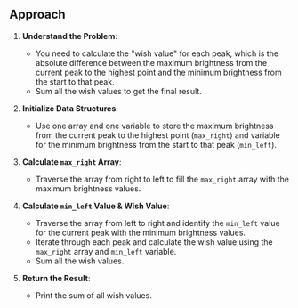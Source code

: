 ## Approach

1. **Understand the Problem**:
   - You need to calculate the "wish value" for each peak, which is the absolute difference between the maximum brightness from the current peak to the highest point and the minimum brightness from the start to that peak.
   - Sum all the wish values to get the final result.

2. **Initialize Data Structures**:
   - Use one array and one variable to store the maximum brightness from the current peak to the highest point (`max_right`) and variable for the minimum brightness from the start to that peak (`min_left`).

3. **Calculate `max_right` Array**:
   - Traverse the array from right to left to fill the `max_right` array with the maximum brightness values.

4. **Calculate `min_left` Value & Wish Value**:
   - Traverse the array from left to right and identify the `min_left` value for the current peak with the minimum brightness values.
   - Iterate through each peak and calculate the wish value using the `max_right` array and `min_left` variable.
   - Sum all the wish values.

5. **Return the Result**:
   - Print the sum of all wish values.